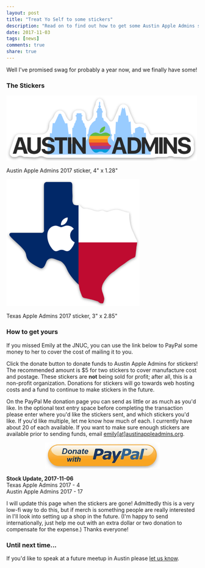 ```yaml
---
layout: post
title: "Treat Yo Self to some stickers"
description: "Read on to find out how to get some Austin Apple Admins stickers."
date: 2017-11-03
tags: [news]
comments: true
share: true
---
```


Well I've promised swag for probably a year now, and we finally have some!

### The Stickers

<img src="/assets/images/1225356.png" style="width:500px; max-width:100%;" />

Austin Apple Admins 2017 sticker, 4" x 1.28"

<img src="/assets/images/1225357.png" style="width:350px; max-width:100%;" />

Texas Apple Admins 2017 sticker, 3" x 2.85"

### How to get yours

If you missed Emily at the JNUC, you can use the link below to PayPal some money to her to cover the cost of mailing it to you.

Click the donate button to donate funds to Austin Apple Admins for stickers! The recommended amount is $5 for two stickers to cover manufacture cost and postage. These stickers are **not** being sold for profit; after all, this is a non-profit organization. Donations for stickers will go towards web hosting costs and a fund to continue to make stickers in the future.

On the PayPal Me donation page you can send as little or as much as you'd like. In the optional text entry space before completing the transaction please enter where you'd like the stickers sent, and which stickers you'd like. If you'd like multiple, let me know how much of each. I currently have about 20 of each available. If you want to make sure enough stickers are available prior to sending funds, email <a href="mailto:emily@austinappleadmins.org?subject=Sticker Stock Check">emily[at]austinappleadmins.org</a>.

<div align="center"><a href="https://www.paypal.me/modtitan/5" target="_blank"><img src="/assets/images/donate-with-paypal.jpg" style="width:300px; max-width:100%;" /></a></div>

**Stock Update, 2017-11-06**<br />
Texas Apple Admins 2017 - 4<br />
Austin Apple Admins 2017 - 17<br />

I will update this page when the stickers are gone! Admittedly this is a very low-fi way to do this, but if merch is something people are really interested in I'll look into setting up a shop in the future. (I'm happy to send internationally, just help me out with an extra dollar or two donation to compensate for the expense.) Thanks everyone!

### Until next time...

If you'd like to speak at a future meetup in Austin please [let us know](https://goo.gl/forms/SlplkdmkkyKpG7982).
